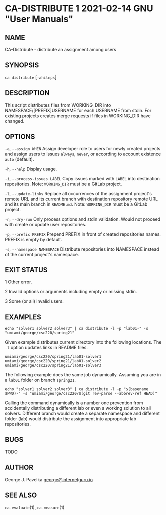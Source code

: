 # CA-DISTRIBUTE 1 2021-02-14 GNU "User Manuals"

## NAME

CA-Distribute - distribute an assignment among users

## SYNOPSIS

`ca distribute` [`-ahilnps`]

## DESCRIPTION

This script distributes files from WORKING_DIR into NAMESPACE/[PREFIX]USERNAME for each USERNAME from stdin. For existing projects creates merge requests if files in WORKING_DIR have changed.

## OPTIONS

`-a`, `--assign WHEN`
       Assign developer role to users for newly created projects and assign users to issues `always`, `never`, or according to account existence `auto` (default).

`-h`, `--help`
       Display usage.

`-i`, `--process-issues LABEL`
       Copy issues marked with `LABEL` into destination repositories. Note: `WORKING_DIR` must be a GitLab project.

`-l`, `--update-links`
       Replace all occurrences of the assignment project's remote URL and its current branch with destination repository remote URL and its main branch in `README.md`. Note: `WORKING_DIR` must be a GitLab project.

`-n`, `--dry-run`
       Only process options and stdin validation. Would not proceed with create or update user repositories.

`-p`, `--prefix PREFIX`
       Prepend PREFIX in front of created repositories names. PREFIX is empty by default.

`-s`, `--namespace NAMESPACE`
       Distribute repositories into NAMESPACE instead of the current project's namespace.

## EXIT STATUS

1      Other error.

2      Invalid options or arguments including empty or missing stdin.

3      Some (or all) invalid users.

## EXAMPLES

```
echo "solver1 solver2 solver3" | ca distribute -l -p "lab01-" -s "umiami/george/csc220/spring21"
```

Given example distributes current directory into the following locations. The `-l` option updates links in README files.

```
umiami/george/csc220/spring21/lab01-solver1
umiami/george/csc220/spring21/lab01-solver2
umiami/george/csc220/spring21/lab01-solver3
```

The following example does the same job dynamically. Assuming you are in a `lab01` folder on branch `spring21`.

```
echo "solver1 solver2 solver3" | ca distribute -l -p "$(basename $PWD)-" -s "umiami/george/csc220/$(git rev-parse --abbrev-ref HEAD)"
```

Calling the command dynamically is a number one prevention from accidentally distributing a different lab or even a working solution to all solvers. Different branch would create a separate namespace and different folder (lab) would distribute the assignment into appropriate lab repositories.

## BUGS

TODO

## AUTHOR

George J. Pavelka <george@internetguru.io>

## SEE ALSO

`ca-evaluate`(1), `ca-measure`(1)
